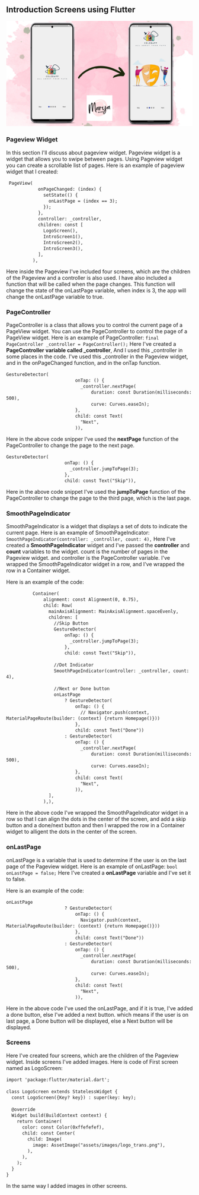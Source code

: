## Introduction Screens using Flutter

![Intro_Screen Image](../images/introduction_screen.jpg)

### Pageview Widget
In this section I'll discuss about pageview widget.
Pageview widget is a widget that allows you to swipe between pages.
Using Pageview widget you can create a scrollable list of pages.
Here is an example of pageview widget that I created:
```
 PageView(
            onPageChanged: (index) {
              setState(() {
                onLastPage = (index == 3);
              });
            },
            controller: _controller,
            children: const [
              LogoScreen(),
              IntroScreen1(),
              IntroScreen2(),
              IntroScreen3(),
            ],
          ), 
```
Here inside the Pageview I've included four screens, which are the children of the Pageview and a controller is also used.
I have also included a function that will be called when the page changes. This function will change the state of the onLastPage variable, when index is 3, the app will change the onLastPage variable to true.

### PageController
PageController is a class that allows you to control the current page of a PageView widget.
You can use the PageController to control the page of a PageView widget.
Here is an example of PageController:
``` final PageController _controller = PageController(); ```
Here I've created a **PageController variable called _controller**, And I used this _controller in some places in the code. I've used this _controller in the Pageview widget, and in the onPageChanged function, and in the onTap function.

```
GestureDetector(
                          onTap: () {
                            _controller.nextPage(
                                duration: const Duration(milliseconds: 500),
                                curve: Curves.easeIn);
                          },
                          child: const Text(
                            "Next",
                          )),
```
Here in the above code snipper I've used the **nextPage** function of the PageController to change the page to the next page.


```
GestureDetector(
                      onTap: () {
                        _controller.jumpToPage(3);
                      },
                      child: const Text("Skip")),
```
Here in the above code snippet I've used the **jumpToPage** function of the PageController to change the page to the third page, which is the last page.

### SmoothPageIndicator
SmoothPageIndicator is a widget that displays a set of dots to indicate the current page.
Here is an example of SmoothPageIndicator:
``` SmoothPageIndicator(controller: _controller, count: 4),```
Here I've created a **SmoothPageIndicator** widget and I've passed the **controller** and **count** variables to the widget. count is the number of pages in the Pageview widget. and controller is the PageController variable.
I've wrapped the SmoothPageIndicator widget in a row, and I've wrapped the row in a Container widget.

Here is an example of the code:
```//dot indicator | wraped in container for alignment
          Container(
              alignment: const Alignment(0, 0.75),
              child: Row(
                mainAxisAlignment: MainAxisAlignment.spaceEvenly,
                children: [
                  //Skip Button
                  GestureDetector(
                      onTap: () {
                        _controller.jumpToPage(3);
                      },
                      child: const Text("Skip")),

                  //Dot Indicator
                  SmoothPageIndicator(controller: _controller, count: 4),

                  //Next or Done button
                  onLastPage
                      ? GestureDetector(
                          onTap: () {
                            // Navigator.push(context, MaterialPageRoute(builder: (context) {return Homepage()}))
                          },
                          child: const Text("Done"))
                      : GestureDetector(
                          onTap: () {
                            _controller.nextPage(
                                duration: const Duration(milliseconds: 500),
                                curve: Curves.easeIn);
                          },
                          child: const Text(
                            "Next",
                          )),
                ],
              ),),
```
Here in the above code I've wrapped the SmoothPageIndicator widget in a row so that I can align the dots in the center of the screen, and add a skip button and a done/next button and then I wrapped the row in a Container widget to alligent the dots in the center of the screen.

### onLastPage
onLastPage is a variable that is used to determine if the user is on the last page of the Pageview widget.
Here is an example of onLastPage:
``` bool onLastPage = false; ```
Here I've created a **onLastPage** variable and I've set it to false.


Here is an example of the code:
```
onLastPage
                      ? GestureDetector(
                          onTap: () {
                            Navigator.push(context, MaterialPageRoute(builder: (context) {return Homepage()}))
                          },
                          child: const Text("Done"))
                      : GestureDetector(
                          onTap: () {
                            _controller.nextPage(
                                duration: const Duration(milliseconds: 500),
                                curve: Curves.easeIn);
                          },
                          child: const Text(
                            "Next",
                          )),
```
Here in the above code I've used the onLastPage, and if it is true, I've added a done button, else I've added a next button. which means if the user is on last page, a Done button will be displayed, else a Next button will be displayed.

### Screens
Here I've created four screens, which are the children of the Pageview widget.
Inside screens I've added images.
Here is code of First screen named as LogoScreen:
```
import 'package:flutter/material.dart';

class LogoScreen extends StatelessWidget {
  const LogoScreen({Key? key}) : super(key: key);

  @override
  Widget build(BuildContext context) {
    return Container(
      color: const Color(0xffefefef),
      child: const Center(
        child: Image(
          image: AssetImage("assets/images/logo_trans.png"),
        ),
      ),
    );
  }
}
```

In the same way I added images in other screens.